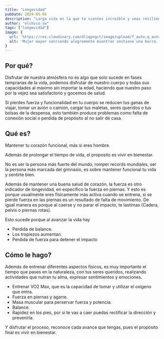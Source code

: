 ```yaml
---
title: "Longevidad"
pubDate: 2024-05-06
description: "Larga vida en la que te sientes increíble y seas resiliente."
author: "elchico_sw"
tags: ["longevidad"]
image: {
  url: 'https://res.cloudinary.com/dliqpogct/image/upload/f_auto,q_auto/v1/mysite/longevity',
  alt: 'Mujer mayor sonriendo alegremente mientras sostiene una barra.'
}
---
```

## Por qué?

Disfrutar de nuestra atmósfera no es algo que solo sucede en fases tempranas de la vida, podemos disfrutar de nuestro cuerpo y todas sus capacidades al máximo sin importar la edad, haciendo que nuestro paso por la vejez sea satisfactorio y gocemos de salud.

Si pierdes fuerza y funcionalidad en tu cuerpo se reducen tus ganas de viajar, tomar un avión o camión, cargar tus maletas, seres queridos o tus bolsas de la despensa, esto también produce problemas como falta de conexión social o perdida de propósito al no salir de casa.

## Qué es?

Mantener tu corazón funcional, más si eres hombre.

Además de prolongar el tiempo de vida, el proposito es vivir en bienestar.

No es ser la persona más fuerte del mundo, romper records mundiales, ser la persona más marcada del gimnasio, es sobre mantener funcional tu vida y sentirte bien.

Además de mantener una buena salud de corazón, la fuerza es otro indicador de longevidad, en específico la fuerza en piernas. Y esto es porque usualmente eres físicamente más activa cuando se entrena, si se pierde fuerza en las piernas es un resultado de falta de movimiento. De igual manera es porque al caerse y no parar el impacto, te lastimas (Cadera, pelvis o piernas rotas).

Esto sucede porque al avanzar la vida hay

- Perdida de balance.
- Los tropiezos aumentan.
- Perdida de fuerza para detener el impacto

## Cómo le hago?

Además de entrenar diferentes aspectos físicos, es muy importante el tiempo que pases en la naturaleza, con tus seres queridos, realizando actividades que nutran tu alma, expresar sentimientos y emociones.

- Entrenar VO2 Max, que es la capacidad de tomar y utilizar el oxígeno que entra.
- Fuerza en piernas y agarre.
- Masa muscular para perservar fuerza y potencia.
- Balance.
- Rapidez en los pies, por si te vas a caer puedas rectificar la dirección y prevenirla.

Y disfrutar el proceso, reconoce cada avance que tengas, pues el propósito final es vivir en bienestar.